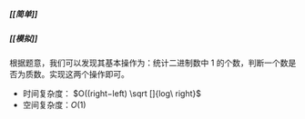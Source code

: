 ##### [[简单]]
##### [[模拟]]

根据题意，我们可以发现其基本操作为：统计二进制数中 $1$ 的个数，判断一个数是否为质数。实现这两个操作即可。

- 时间复杂度： $O((right−left) \sqrt []{log\ right}$ 
- 空间复杂度：$O(1)$